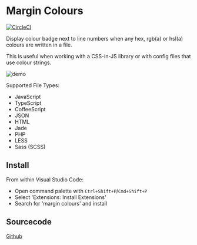 # Margin Colours

[![CircleCI](https://img.shields.io/circleci/project/github/chinchiheather/vscode-margin-colours.svg)](https://circleci.com/gh/chinchiheather/vscode-margin-colours/tree/master)

Display colour badge next to line numbers when any hex, rgb(a) or hsl(a) colours are written in a file.

This is useful when working with a CSS-in-JS library or with config files that use colour strings.

![demo](https://chinchiheather.github.io/images/vscode-margin-colours/img/demo-low-rate.gif)

Supported File Types:

- JavaScript
- TypeScript
- CoffeeScript
- JSON
- HTML
- Jade
- PHP
- LESS
- Sass (SCSS)

## Install

From within Visual Studio Code:

- Open command palette with `Ctrl+Shift+P`/`Cmd+Shift+P`
- Select 'Extensions: Install Extensions'
- Search for 'margin colours' and install

## Sourcecode

[Github](https://github.com/chinchiheather/vscode-margin-colours)

